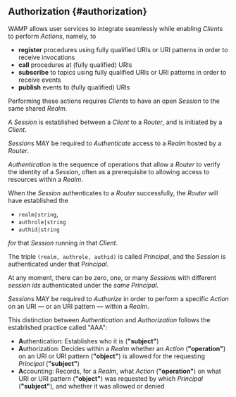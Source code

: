 ## Authorization {#authorization}

WAMP allows user services to integrate seamlessly while enabling *Clients* to perform *Actions*, namely, to

* **register** procedures using fully qualified URIs or URI patterns in order to receive invocations
* **call** procedures at (fully qualified) URIs
* **subscribe** to topics using fully qualified URIs or URI patterns in order to receive events
* **publish** events to (fully qualified) URIs

Performing these actions requires *Clients* to have an open *Session* to the same shared *Realm*.

A *Session* is established between a *Client* to a *Router*, and is initiated by a *Client*.

*Session*s MAY be required to *Authenticate* access to a *Realm* hosted by a *Router*.

*Authentication* is the sequence of operations that allow a *Router* to verify the identity of a *Session*, often as a prerequisite to allowing access to resources within a *Realm*.

When the *Session* authenticates to a *Router* successfully, the *Router* will have established the

* `realm|string`,
* `authrole|string`
* `authid|string`

_for_ that *Session* running _in_ that *Client*.

The triple `(realm, authrole, authid)` is called *Principal*, and the *Session* is authenticated under that *Principal*.

At any moment, there can be zero, one, or many *Session*s with different *session ids* authenticated under the _same_ *Principal*.

*Session*s MAY be required to *Authorize* in order to perform a specific *Action* on an URI — or an URI pattern — within a *Realm*.

This distinction between *Authentication* and *Authorization* follows the established practice called "AAA":

- **A**uthentication: Establishes who it is (**"subject"**)
- **A**uthorization: Decides within a *Realm* whether an *Action* (**"operation"**) on an URI or URI pattern (**"object"**) is allowed for the requesting *Principal* (**"subject"**)
- **A**ccounting: Records, for a *Realm*, what *Action* (**"operation"**) on what URI or URI pattern (**"object"**) was requested by which *Principal* (**"subject"**), and whether it was allowed or denied
